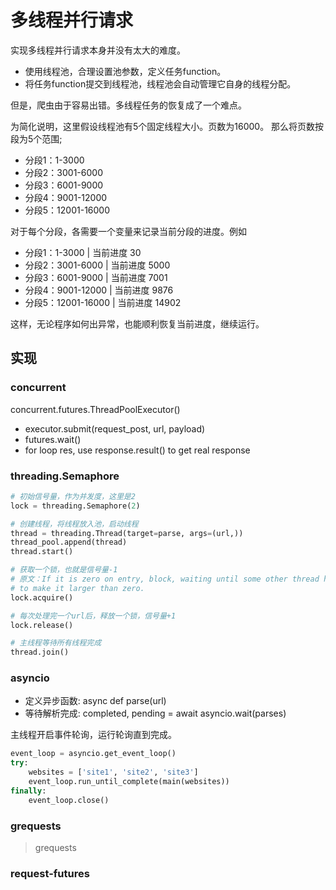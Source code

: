 # 多线程并行请求

实现多线程并行请求本身并没有太大的难度。
- 使用线程池，合理设置池参数，定义任务function。
- 将任务function提交到线程池，线程池会自动管理它自身的线程分配。

但是，爬虫由于容易出错。多线程任务的恢复成了一个难点。

为简化说明，这里假设线程池有5个固定线程大小。页数为16000。
那么将页数按段为5个范围;
- 分段1：1-3000
- 分段2：3001-6000
- 分段3：6001-9000
- 分段4：9001-12000
- 分段5：12001-16000

对于每个分段，各需要一个变量来记录当前分段的进度。例如
- 分段1：1-3000 | 当前进度 30
- 分段2：3001-6000 | 当前进度 5000
- 分段3：6001-9000 | 当前进度  7001
- 分段4：9001-12000 | 当前进度 9876
- 分段5：12001-16000  | 当前进度 14902

这样，无论程序如何出异常，也能顺利恢复当前进度，继续运行。

## 实现

### concurrent
concurrent.futures.ThreadPoolExecutor()
- executor.submit(request_post, url, payload)
- futures.wait()
- for loop res, use response.result() to get real response

### threading.Semaphore
```python
# 初始信号量，作为并发度，这里是2
lock = threading.Semaphore(2) 

# 创建线程，将线程放入池，启动线程
thread = threading.Thread(target=parse, args=(url,))
thread_pool.append(thread)
thread.start()

# 获取一个锁，也就是信号量-1
# 原文：If it is zero on entry, block, waiting until some other thread has called release()
# to make it larger than zero.
lock.acquire()

# 每次处理完一个url后，释放一个锁，信号量+1
lock.release()

# 主线程等待所有线程完成
thread.join()
```
### asyncio
- 定义异步函数: async def parse(url)
- 等待解析完成: completed, pending = await asyncio.wait(parses)

主线程开启事件轮询，运行轮询直到完成。
```python
event_loop = asyncio.get_event_loop()
try:
    websites = ['site1', 'site2', 'site3']
    event_loop.run_until_complete(main(websites))
finally:
    event_loop.close()
```
### grequests
> grequests

### request-futures